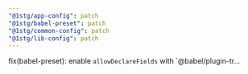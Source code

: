 ```yaml
---
"@1stg/app-config": patch
"@1stg/babel-preset": patch
"@1stg/common-config": patch
"@1stg/lib-config": patch
---
```


fix(babel-preset): enable `allowDeclareFields` with `@babel/plugin-tr…
